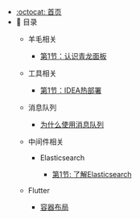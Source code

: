 - [:octocat: 首页]()
- :memo: 目录
   - 羊毛相关
     
     - [第1节：认识青龙面板](./md/wool/2022-3-11-第一节-青龙面板.md)

   - 工具相关

     - [第1节：IDEA热部署](./md/tools/2022-3-11-第一节-IDEA热部署.md)
    
   - 消息队列
  
     - [为什么使用消息队列](./md/mq/消息队列.md)

  - 中间件相关
    
    - Elasticsearch
     
      - [第1节: 了解Elasticsearch](./md/elasticsearch/2022-3-11-第一节-Elasticsearch介绍.md)

  - Flutter

    - [容器布局](./md/flutter/容器布局.md)